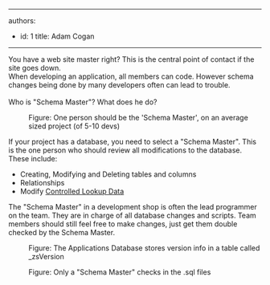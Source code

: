 

---
authors:
  - id: 1
    title: Adam Cogan
---




<span class='intro'> You have a web site master right? This is the central point of contact if the site goes down.<br>
When developing an application, all members can code. However schema changes being done by many developers often can lead to trouble. <br>
<br>
Who&#160;is &quot;Schema Master&quot;? What does he do? 
 </span>


  <dl class="image">
    <dt><img src="/PublishingImages/Nick.png" alt="" /> </dt>
    <dd>Figure&#58; One person should be the 'Schema Master', on an average sized project (of 5-10 devs) </dd>
</dl>
<p style="margin&#58;0cm 0cm 0pt;">If your project has a database, you need to select a &quot;Schema Master&quot;. This is the one person who should review all&#160;modifications to the database. These include&#58;</p>
<ul>
    <li>Creating, Modifying and Deleting tables and columns </li>
    <li>Relationships </li>
    <li>Modify <a href="/Pages/DoYouDeployLookupData.aspx">Controlled Lookup Data</a> </li>
</ul>
The &quot;Schema Master&quot; in a development shop is often the lead programmer on the team. They are&#160;in charge of all database changes and scripts. Team members should still feel free to make changes, just get them double checked by the Schema Master.<dl class="image">
    <dt><img src="/PublishingImages/zsVersionTable.png" alt="" /> </dt>
    <dd>Figure&#58; The Applications Database stores version info in a table called _zsVersion </dd>
</dl>
<dl class="image">
    <dt><img src="/PublishingImages/SQLScriptInTFS.png" alt="" /> </dt>
    <dd>Figure&#58; Only a &quot;Schema Master&quot; checks in the .sql files </dd>
</dl>



